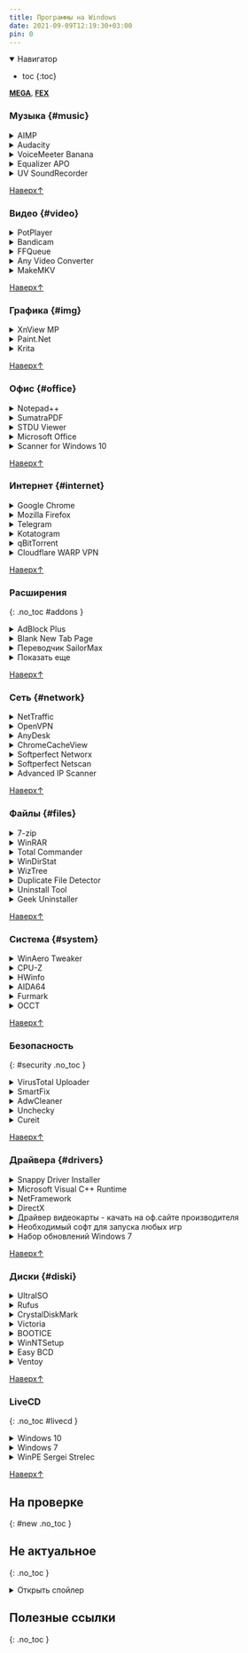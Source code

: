 ```yaml
---
title: Программы на Windows
date: 2021-09-09T12:19:30+03:00
pin: 0
---
```




<details markdown="1" open>
<summary markdown="0">Навигатор</summary>

- toc
{:toc}

</details>


<div style="font-size: 13px;">

[**MEGA**](https://mega.nz/folder/MvV32RgA#c4QjxbaA1_jal0KEnnfT8A),
[**FEX**](https://fex.net/uk/s/vl6ftsa)
</div>


### Музыка {#music}

<details><summary markdown="0">AIMP</summary>  
Удобный проигрыватель музыки, конвертер, редактор тегов
- [оф.сайт](http://www.aimp.ru/?do=download&os=windows)
- [biblprog](https://biblprog.org.ua/ua/aimp/download/)
- [softportal](https://www.softportal.com/get-5099-aimp.html)
</details>


<details><summary markdown="0">Audacity</summary>  
Запись и редактирование звука
- [оф.сайт](https://www.audacityteam.org/download/)
</details>


<details><summary markdown="0">VoiceMeeter Banana</summary>  
Виртуальный микшер, для перенаправления и обработки звука на лету
- [оф.сайт](https://vb-audio.com/Voicemeeter/banana.htm#:~:text=Install%20Voicemeeter)
</details>


<details><summary markdown="0">Equalizer APO</summary>  
Нативный эквалайзер на всю систему
- [оф.сайт](https://equalizerapo.com/download.html)
</details>


<details><summary markdown="0">UV SoundRecorder</summary>  
Записать звук одновременно c микрофона и колонок
- [оф.сайт](https://uvsoftium.ru/products/uvsoundrecorder#:~:text=Скачать%20для%20Windows)
</details>


[Наверх↑](#top)



### Видео {#video}

<details><summary markdown="0">PotPlayer</summary>  
Всеядный видеоплеер
- [оф.сайт](https://potplayer.daum.net/)
- [softportal](https://www.softportal.com/get-21466-potplayer.html)
- [biblprog](https://biblprog.org.ua/ru/daum_potplayer/download/)
- [codecpackи](https://codecpack.co/download/PotPlayer.html)
- [vLatest64](https://t1.daumcdn.net/potplayer/PotPlayer/Version/Latest/PotPlayerSetup64.exe)
- [кодеки64](https://get.daum.net/PotPlayer/Codec/OpenCodecSetup64.exe)
</details>


<details><summary markdown="0">Bandicam</summary>  
Запись видео с экрана
- [v6.0.1 (rtr)](https://rutracker.org/forum/viewtopic.php?t=5965647)
- [поиск по rutracker](https://rutracker.org/forum/tracker.php?nm=bandicam)
</details>


<details><summary markdown="0">FFQueue</summary>  
Быстрый редактор видео на основе FFMpeg с графическим интерфейсом
- [оф.сайт](http://ffqueue.bruchhaus.dk/Download.aspx)
- [ffmpeg](https://www.ffmpeg.org/download.html#:~:text=Get%20packages)
</details>


<details><summary markdown="0">Any Video Converter</summary>  
Конвертер видео, старенький, шустро работает
- v3.2.1(telegram)
</details>


<details><summary markdown="0">MakeMKV</summary>  
Позволяет упаковать DVD-Video в один файл MKV
- [оф.сайт](https://www.makemkv.com/download/)
</details>
  

[Наверх↑](#top)



### Графика {#img}

<details><summary markdown="0">XnView MP</summary>  
Просмотр фото. Встроен примитивный редактор
- [оф.сайт](https://www.xnview.com/en/xnviewmp/#:~:text=Installer%20or%20ZIP%20archive%20for%20Windows)
</details>


<details><summary markdown="0">Paint.Net</summary>
Редактор графики в стиле стандартного пейнта
- [оф.сайт](https://paintnet.ru/download/)
</details>


<details><summary markdown="0">Krita</summary>
Крутая рисовалка для графического планшета
- [оф.сайт](https://krita.org/en/download/krita-desktop/)
</details>


[Наверх↑](#top)


### Офис {#office}

<details><summary markdown="0">Notepad++</summary>  
Редактор текста с подсветкой синтаксиса
- [оф.сайт](https://notepad-plus-plus.org/downloads/)
</details>



<details><summary markdown="0">SumatraPDF</summary>
Простая читалка с редактором аннотаций
- [оф.сайт](https://www.sumatrapdfreader.org/download-free-pdf-viewer)
</details>



<details><summary markdown="0">STDU Viewer</summary>
Читалка PDF родом из нулевых
- [оф.сайт](http://www.stdutility.com/stduviewer.html)
</details>



<details><summary markdown="0">Microsoft Office</summary>
Редактор офисных документов. Долго ставится. В комплекте Word, Excell, PowerPoint. 
- [оф.сайт если есть лицензия](https://www.office.com/?auth=2)
- [поиск (rutracker)](https://rutracker.org/forum/tracker.php?nm=Microsoft%20Office)
- [2007(nnm)](http://nnmclub.to/forum/viewtopic.php?t=1282841)
- [2010(nnm)](http://nnmclub.to/forum/viewtopic.php?t=1376069)
- [2021(rtr)](https://rutracker.org/forum/viewtopic.php?t=6087671)
</details>



<details><summary markdown="0">Scanner for Windows 10</summary>
Программа сканер. Разработано специально для десятки
- [Github](https://github.com/simon-knuth/scanner/releases/latest)
- [Microsoft Store](https://apps.microsoft.com/detail/9n438mzhd3zf)
</details>


[Наверх↑](#top)



### Интернет {#internet}

<details><summary markdown="0">Google Chrome</summary>
- [оф.сайт (standalone)](http://google.com/intl/ru/chrome/?standalone=1)
</details>

<details><summary markdown="0">Mozilla Firefox</summary>
- [оф.сайт](https://www.mozilla.org/ru/firefox/all/)
- [portable](https://portableapps.com/apps/internet/firefox_portable#:~:text=Russian)
</details>

<details><summary markdown="0">Telegram</summary>
удобный мессенджер
- [оф.сайт](https://desktop.telegram.org/)
</details>

<details><summary markdown="0">Kotatogram</summary>
модификация телеги, быстрая выгрузка файлов
- [оф.сайт](https://kotatogram.github.io/ru/download/#beta)
</details>


<details><summary markdown="0">qBitTorrent</summary>
скачивание файлов, обмен файлами p2p
- [оф.сайт](https://www.qbittorrent.org)
- [fosshub](http://fosshub.com/qBittorrent.html#:~:text=Windows%20x64)
- [biblprog](http://biblprog.org.ua/ru/qbittorrent/download)
- [v4.4.5old (для x86)](https://www.fosshub.com/qBittorrent-old.html#:~:text=[v4.4.5]%20qBittorrent%20Windows)
</details>

<details><summary markdown="0">Cloudflare WARP VPN</summary>
Программа для разблокировки сайтов. Бесплатная, без ограничений. Единственное что неудобно - нельзя отключить обновления. Есть версия для телефона
- [оф.сайт](https://one.one.one.one/)
- [App Center](https://install.appcenter.ms/orgs/cloudflare/apps/1.1.1.1-windows-1/distribution_groups/release)
</details> 


[Наверх↑](#top)



### Расширения
{: .no_toc #addons }

<details><summary markdown="0">AdBlock Plus</summary>
скрывает рекламу, за щет этого ускоряет работу
- [оф.сайт](https://adblockplus.org/ru/download)
- [chrome](https://chrome.google.com/webstore/detail/adblock-plus-free-ad-bloc/cfhdojbkjhnklbpkdaibdccddilifddb?hl=ru)
</details>

<details><summary markdown="0">Blank New Tab Page</summary>
заменяет стартовую страницу на пустую
- [оф.сайт](https://yuhaofe.com/blank-new-tab-page)
- [chrome](https://chrome.google.com/webstore/detail/blank-new-tab-page-white/jmbngnnlimnakiibacglaeflpghellfh)
- [edge](https://microsoftedge.microsoft.com/addons/detail/kakgoomeaegcolfmaaogfmifnnmllpkm)
- [github](https://github.com/yuhaofe/Blank-New-Tab-Page---White-Smoke)
</details>

<details><summary markdown="0">Переводчик SailorMax</summary>
Удобный, универсальный. Не работает в хроме, ибо гугл нещадно банит конкурентов
- [opera](https://addons.opera.com/ru/extensions/details/translator/)
- [firefox](https://addons.mozilla.org/ru/firefox/addon/translator-2/)
- [edge](https://microsoftedge.microsoft.com/addons/detail/translator/cdkmohnpfdennnemmjekmmiibgfddako?hl=ru-RU)
</details>


<details><summary markdown="0">Показать еще</summary>

- **DarkReader** - затемняет страницы.
  [оф.сайт](https://darkreader.org/)
- **Sponsor Block** - вырезает нативную реклам в ютубе
  [оф.сайт](https://sponsor.ajay.app/)
- **Quick Bookmarks Menu** - быстрый доступ к закладкам.
  [оф.сайт](https://yuhaofe.com/quick-bookmarks-menu),
  [chrome](https://chrome.google.com/webstore/detail/quick-bookmarks-menu/fkemipdcgbeknabedhecepcebhlnlhbf)
- **Steam Recorder** - Скачивание видео и трансляций.
  [оф.сайт](https://www.hlsloader.com/install.html), 
  [chrome](https://chrome.google.com/webstore/detail/stream-recorder-download/iogidnfllpdhagebkblkgbfijkbkjdmm)
- **Yandex Acces** - доступ к вк, ок и афк. Разработчик яндекс.
  ссылки нет
- **Video Resume** - продолжает ютуб с места остановки. змечена фоновая активность.
  [chrome](https://chrome.google.com/webstore/detail/video-resumer/bongjkoajofkfpofginnhecihgaeldpe)
- **Windscribe** - Платный VPN-сервис для разблокировки сайтов.
  [оф.сайт](https://rus.windscribe.com/download)
- **Video Downloader Plus** - скачивает видео из фейсбука.
  [chrome](https://chrome.google.com/webstore/detail/video-downloader-plus/cfejhehdhaaeoiahaojjhmjaihjaodcf),
  [архив](https://extpose.com/ext/206921/ru)
- **m3u8 sniffer** - вылавливает ссылки на поток для просмотра в отдельной вкладке.
  [оф.сайт](http://sigmafxdx.com/m3u8Sniffer/),
  [chrome](https://chrome.google.com/webstore/detail/video-m3u8-sniffer-find-h/akkncdpkjlfanomlnpmmolafofpnpjgn)
- **HLS player** - воспроизведение ссылки на поток прямо в браузере. можно расшарить ссылку через оф.сайт<br>
  [оф.сайт](https://www.hlsplayer.org/),
  [chrome](https://chrome.google.com/webstore/detail/hls-player-m3u8-streaming/eakdijdofmnclopcffkkgmndadhbjgka)
- **Adaptive Bitrate Manifest Viewer** - открывает плейлист m3u в виде текста<br>
  [chrome](https://chrome.google.com/webstore/detail/adaptive-bitrate-manifest/omjpjjekjefmdkidigpkhpjnojoadbih)
- **Markdown Viewer** - просмотр файлов MD в браузере<br>
  [github](https://github.com/simov/markdown-viewer#table-of-contents),
  [chrome](https://chrome.google.com/webstore/detail/markdown-viewer/ckkdlimhmcjmikdlpkmbgfkaikojcbjk),
  [edge](https://microsoftedge.microsoft.com/addons/detail/markdown-viewer/cgfmehpekedojlmjepoimbfcafopimdg)
</details>

[Наверх↑](#top)



### Сеть {#network}

<details><summary markdown="0">NetTraffic</summary>
плавающий график скорости интернета, статистика
- [оф.сайт(прямая ссылка)](https://www.venea.net/web/downloads_start/nettraffic)
</details>

<details><summary markdown="0">OpenVPN</summary>
cоединение компов в локалку через интернет
- [оф.сайт](https://openvpn.net/community-downloads/)
</details>

<details><summary markdown="0">AnyDesk</summary>
удаленное управление
- [оф.сайт](http://anydesk.com/ru/downloads)
</details>

<details><summary markdown="0">ChromeCacheView</summary>
сохранение закешированных браузером файлов
- [оф.сайт](https://www.nirsoft.net/utils/chrome_cache_view.html#:~:text=Download%20ChromeCacheView)
</details>

<details><summary markdown="0">Softperfect Networx</summary>
мониторинг скорости сети на панели задач, статистика
- [v5.5-free (biblprog)](http://biblprog.org.ua/ru/networx/download)
</details>

<details><summary markdown="0">Softperfect Netscan</summary>
Сканер сети. Быстро работающий, но платный
- [оф.сайт(trial)](https://www.softperfect.com/products/networkscanner/)
</details>

<details><summary markdown="0">Advanced IP Scanner</summary>
Бесплатный сканер сети
- [оф.сайт](https://www.advanced-ip-scanner.com/ru/)
</details>


[Наверх↑](#top)



### Файлы {#files}

<details><summary markdown="0">7-zip</summary>
архиватор с открытым исходным кодом
- [оф.сайт](https://www.7-zip.org/download.html)
</details>


<details><summary markdown="0">WinRAR</summary>
мощный архиватор с большой историей
- [поиск(rtr)](http://rutracker.org/forum/tracker.php?nm=winrar)
</details>

<details><summary markdown="0">Total Commander</summary>
двухпанельный файл-менеджер
- [раздача(rtr)](https://rutracker.org/forum/tracker.php?nm=Total+Commander+PowerPack)
</details>

<details><summary markdown="0">WinDirStat</summary>
- [оф.сайт](https://windirstat.net/download.html)- [fosshub](https://www.fosshub.com/WinDirStat.html)
</details>

<details><summary markdown="0">WizTree</summary>
анализ места на диске 
- [оф.сайт](https://diskanalyzer.com/download)
</details>

<details><summary markdown="0">Duplicate File Detector</summary>
поиск дубликатов файлов
- [1drv](https://1drv.ms/u/s!An7p8rERUur5hGYV5MscshoeOfgs)
</details>


<details><summary markdown="0">Uninstall Tool</summary>
удаление программ с корнями
</details>


<details><summary markdown="0">Geek Uninstaller</summary>
расширенное удаление программ
- [оф.сайт](https://geekuninstaller.com/ru/download)
</details>


[Наверх↑](#top)



### Система {#system}

<details><summary markdown="0">WinAero Tweaker</summary>
тонккая настройка системы по инструкциям майкрософт
- [оф.сайт](https://winaero.com/winaero-tweaker/#download)
- [оф.сайт (прямая ссылка)](https://winaero.com/downloads/winaerotweaker.zip)
- [оф.зеркало (прямая ссылка)](https://winaerotweaker.com/download/winaerotweaker.zip)
- [мой пресет](https://files.catbox.moe/bzor5u.ini)

</details>

<details><summary markdown="0">CPU-Z</summary>
характеристики, бенчмарк процессора, сравнение
- [оф.сайт](https://www.cpuid.com/softwares/cpu-z.html#download)
</details>

<details><summary markdown="0">HWinfo</summary>
просмотр характеристик компа, датчиков температуры
- [оф.сайт](https://www.hwinfo.com/download/)
</details>

<details><summary markdown="0">AIDA64</summary>
просмотр характеристик компа
- [поиск(rtr)](http://rutracker.org/forum/tracker.php?nm=aida64)
</details>

<details><summary markdown="0">Furmark</summary>
нагружает видуху по полной для проверки стабильности
- [оф.сайт](https://geeks3d.com/furmark/downloads/)
</details>

<details><summary markdown="0">OCCT</summary>
максимально нагружает комп для проверки стабильности системы
</details>


[Наверх↑](#top)



### Безопасность 
{: #security .no_toc }

<details><summary markdown="0">VirusTotal Uploader</summary>
проверка на вирустотал прямо из контекстного меню
- [оф.сайт](http://virustotal.com/ru/documentation/desktop-applications/windows-uploader)
</details>

<details><summary markdown="0">SmartFix</summary>
восстановление слетевших настроек системы после вирусов, встраивание средств восстановление системы в загрузчик
- [оф.сайт](https://smartfix.pro/)
</details>

<details><summary markdown="0">AdwCleaner</summary>
пытается чистить комп от малвари
- [оф.сайт](https://ru.malwarebytes.com/adwcleaner/)
</details>

<details><summary markdown="0">Unchecky</summary>
снимает галочки при установке софта
- [оф.сайт](https://unchecky.com/)
</details>

<details><summary markdown="0">Cureit</summary>
бесплатный одноразовой антивирус родом из рф
- [biblprog](http://biblprog.org.ua/ru/dr_web_cureit)
</details>


[Наверх↑](#top)



### Драйвера {#drivers}

<details><summary markdown="0">Snappy Driver Installer</summary>
драйверпак без рекламы
- [оф.сайт](https://sdi-tool.org/download/)
- [torrent(26Gb)](https://sdi-tool.org/SDI_Update.torrent)
</details>


<details><summary markdown="0">Microsoft Visual C++ Runtime</summary>
набор библиотек для стабильной работы програм
- [поиск(rtr)](https://rutracker.org/forum/tracker.php?f=1042&nm=Microsoft+Visual+C%2B%2B)
- [раздача(rtr)](https://rutracker.org/forum/viewtopic.php?t=5953213)
</details>

<details><summary markdown="0">NetFramework</summary>
актуально для старых систем, в десятку уже встроен
- [оф.сайт](https://dotnet.microsoft.com/download/dotnet-framework)
- [тема rutracker](https://rutracker.org/forum/viewtopic.php?t=3808372)
</details>

<details><summary markdown="0">DirectX</summary>
для работы игр и графических приложений
- [оф.сайт(web)](https://www.microsoft.com/ru-ru/download/details.aspx?id=35)
- [автономный](http://www.microsoft.com/en-us/download/confirmation.aspx?id=8109)
</details>


<details><summary markdown="0">Драйвер видеокарты - качать на оф.сайте производителя</summary>
- [Nvidia](https://www.nvidia.com/download/index.aspx?lang=ru)
- [AMD Radeon](https://www.amd.com/en/support)
</details>

<details><summary markdown="0">Необходимый софт для запуска любых игр</summary>
- [раздача(rutracker)](https://rutracker.org/forum/viewtopic.php?t=5985015)
</details>

<details><summary markdown="0">Набор обновлений Windows 7</summary>
лучше ставить винду с уже интегрированными обновами
- [simplix](https://blog.simplix.info/updatepack7r2/)
</details>



[Наверх↑](#top)



### Диски {#diski}
<details><summary markdown="0">UltraISO</summary>
редактор .iso. Запись дисков и флешкек. Монтирование
- [раздача(rtr)](http://rutracker.org/forum/tracker.php?nm=ultraiso)
</details>

<details><summary markdown="0">Rufus</summary>
запись винды на флешку
- [оф.сайт](https://rufus.ie/ru/#download)
</details>

<details><summary markdown="0">CrystalDiskMark</summary>
проверка скорости накопителя
- [оф.сайт](https://crystalmark.info/en/download/#CrystalDiskMark)
</details>

<details><summary markdown="0">Victoria</summary>
проверка диска на битые сектора
- [оф.сайт](https://hdd.by/victoria/#:~:text=Download%20the%20latest%20version)
</details>

<details><summary markdown="0">BOOTICE</summary>
редактор загрузчика
- [softportal](https://www.softportal.com/get-32168-bootice.html)
</details>

<details><summary markdown="0">WinNTSetup</summary>
установка новой винды без заходов в биос
- [оф.сайт(без либ)](http://wntsetup.ru/)
- [v4.2sfx(telegram)](https://t.me/s/FeelSoftWin/238)
</details>

<details><summary markdown="0">Easy BCD</summary>
редактор загрузчика с красивым GUI
- [v4.2(tlgur)](https://tlgur.com/d/4rqo5v7g)
</details>

<details><summary markdown="0">Ventoy</summary>
утилита создает загрузочный USB-накопитель, куда можно скопировать образы ISO/VHDX/WIM и загружаться с них напрямую выбором из меню, не задумываясь о размерах образов и ограничениях FAT32 
- [оф.сайт](https://www.ventoy.net/en/index.html)
- [sourceforge](https://sourceforge.net/projects/ventoy/files/latest/download)
</details>


[Наверх↑](#top)

### LiveCD
{: .no_toc #livecd }

<details><summary markdown="0">Windows 10</summary>
операционная система. Нужно дотюнивать через WinAero, иначе будет лагать
- [Поиск(nnm)](http://nnmclub.to/forum/tracker.php?f=504&nm=windows),
- [Активатор KMS Auto Lite](http://nnmclub.to/forum/tracker.php?nm=KMSAuto)
</details>

<details><summary markdown="0">Windows 7</summary>
Операционка для старых компов
- [v21.01.13(nnm)](https://rutracker.org/forum/viewtopic.php?t=5996235),
- [Поиск(nnm)](https://rutracker.org/forum/tracker.php?f=2153&o=1&s=2&sd=1&nm=+Windows+7+adguard),
- [Активатор by Daz](https://nnmclub.to/forum/tracker.php?nm=Windows+Loader+Daz),
- [Win8.1(тоже норм)](https://nnmclub.to/forum/viewtopic.php?t=1524993)
</details>

<details><summary markdown="0">WinPE Sergei Strelec</summary>
сборка программ для аварийного восстановления системы
- [Поиск(nnm)](https://nnmclub.to/forum/tracker.php?f=764&nm=Strelec)
</details>


[Наверх↑](#top)


## На проверке
{: #new .no_toc }




## Не актуальное
{: .no_toc }

 <details markdown="1">
 <summary markdown="0">Открыть спойлер</summary>
- Dynalist. Списки с бесконечной вложенностью, markdown
- Notable
- Obsidian
- Notion
- Snagit


- [2k10 Live 7.37 (обновляемая авторская раздача)](https://nnmclub.to/forum/viewtopic.php?t=806125). Много всего ненужного
- [RusLive](https://usbtor.ru/viewtopic.php?t=1367&start=555) (более не обновляется)
- [AdminPE](https://rutracker.org/forum/viewtopic.php?t=4684460)
- [AdminPE10](https://rutracker.org/forum/viewtopic.php?t=5141967)
- [MSDaRT](https://rutracker.org/forum/viewtopic.php?t=4456092)
- [Windows PE x64 by evgen_b Acronis edition (2021.05.30)](https://rutracker.org/forum/viewtopic.php?t=5765167)
- [Acronis BootCD 10PE x86x64 by naifle (26.09.2018)](https://rutracker.org/forum/viewtopic.php?t=5536761). топчик
- **Acronis** Disk Director / True Image - переразбивка и клонирование диска<br>
  [rtr](http://rutracker.org/forum/viewtopic.php?t=5691998), 
  [1drv](https://1drv.ms/u/s!An7p8rERUur5iHkfRYAlJvhEuU1V)
  
- **HandBrake** - Конвернтер видео. Тормозной<br>
  [оф.сайт](https://handbrake.fr/downloads.php)
- **Avidemux**

- **CCProxy** - прокси-сервер


- **Process Monitor** - Мониторит изменения реестра в реальном времени<br>
  [softportal](https://www.softportal.com/get-17885-process-monitor.html)
- **Feelsoft Tweaker** - Для тонкой настройки системы<br>
  [оф.сайт](https://linker.pp.ua/projects/tweaker.html), 
  [github](https://github.com/Feelcame/feelsoft-tweaker/releases)

- **Win Updates Disabler** - отключает обновления даже в Win10 Home  
  [оф.сайт](https://www.site2unblock.com/win-updates-disabler/),
  [softportal](https://www.softportal.com/get-42359-win-updates-disabler.html)

</details>

## Полезные ссылки  
{: .no_toc }

<!-- 
<details markdown="1"><summary markdown="0">+ Открой спойлер что бы посмотреть навигатор в телеграм-канале</summary>
<center><a style="font-size: 13px;" href="https://t.me/s/FeelSoftWin/109"><strong>t.me/FeelSoftWin</strong></a></center>  
<script async src="https://telegram.org/js/telegram-widget.js?15" data-telegram-post="FeelSoftWin/109" data-width="100%"></script>
</details>
-->





